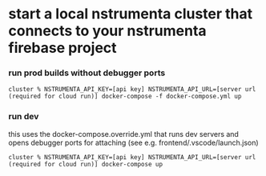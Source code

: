 # start a local nstrumenta cluster that connects to your nstrumenta firebase project

### run prod builds without debugger ports

```shell
cluster % NSTRUMENTA_API_KEY=[api key] NSTRUMENTA_API_URL=[server url (required for cloud run)] docker-compose -f docker-compose.yml up
```

### run dev

this uses the docker-compose.override.yml that runs dev servers and opens debugger ports for attaching (see e.g. frontend/.vscode/launch.json)

```shell
cluster % NSTRUMENTA_API_KEY=[api key] NSTRUMENTA_API_URL=[server url (required for cloud run)] docker-compose up
```
